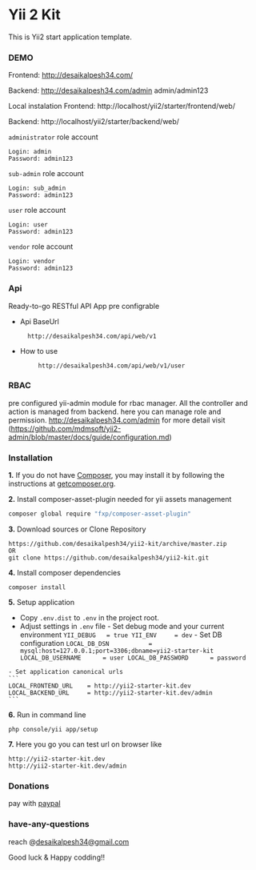 # Yii 2 Kit

This is Yii2 start application template.

### DEMO

Frontend:
http://desaikalpesh34.com/

Backend:
http://desaikalpesh34.com/admin
admin/admin123

Local instalation
Frontend:
http://localhost/yii2/starter/frontend/web/

Backend:
http://localhost/yii2/starter/backend/web/

`administrator` role account
```
Login: admin
Password: admin123
```

`sub-admin` role account
```
Login: sub_admin
Password: admin123
```

`user` role account
```
Login: user
Password: admin123
```

`vendor` role account
```
Login: vendor
Password: admin123
```
### Api
Ready-to-go RESTful API App pre configrable
 - Api BaseUrl
	 ```
	   http://desaikalpesh34.com/api/web/v1
	 ```
 - How to use
	 ```
	 	  http://desaikalpesh34.com/api/web/v1/user
	 ```


### RBAC

pre configured yii-admin module for rbac manager.
All the controller and action is managed from backend.
here you can manage role and permission.
http://desaikalpesh34.com/admin
for more detail visit (https://github.com/mdmsoft/yii2-admin/blob/master/docs/guide/configuration.md)

### Installation

**1.** If you do not have [Composer](http://getcomposer.org/), you may install it by following the instructions
at [getcomposer.org](http://getcomposer.org/doc/00-intro.md#installation-nix).

**2.** Install composer-asset-plugin needed for yii assets management
```bash
composer global require "fxp/composer-asset-plugin"
```
**3.** Download sources or Clone Repository
```
https://github.com/desaikalpesh34/yii2-kit/archive/master.zip
OR
git clone https://github.com/desaikalpesh34/yii2-kit.git
```

**4.** Install composer dependencies
```
composer install
```

**5.** Setup application

   - Copy `.env.dist` to `.env` in the project root.
   - Adjust settings in `.env` file
	- Set debug mode and your current environment
	```
	YII_DEBUG   = true
	YII_ENV     = dev
	```
	- Set DB configuration
	```
	LOCAL_DB_DSN           = mysql:host=127.0.0.1;port=3306;dbname=yii2-starter-kit
	LOCAL_DB_USERNAME      = user
	LOCAL_DB_PASSWORD      = password
	```

	- Set application canonical urls
	```
	LOCAL_FRONTEND_URL    = http://yii2-starter-kit.dev
	LOCAL_BACKEND_URL     = http://yii2-starter-kit.dev/admin
	```
**6.** Run in command line

```
php console/yii app/setup
```
**7.** Here you go you can test url on browser like

```
http://yii2-starter-kit.dev
http://yii2-starter-kit.dev/admin

```

### Donations

pay with [paypal](https://www.paypal.me/KalpeshDesai)


### have-any-questions

reach @desaikalpesh34@gmail.com

Good luck & Happy codding!!